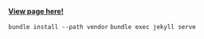 [**View page here!**](https://raphaelmenges.github.io)

`bundle install --path vendor`
`bundle exec jekyll serve`